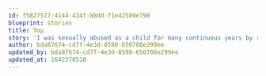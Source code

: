```yaml
---
id: f5827577-4144-434f-88dd-f1e42589e790
blueprint: stories
title: Ταμ
story: 'I was sexually abused as a child for many continuous years by relatives. I put it under the carpet and moved on with my life, only to discover later that the trauma was there and had been affecting everything I had done or attempted to do in my life. Another traumatic experience was when I was attacked in the street by a stranger in broad daylight, close to my neighborhood. He started calling dirty things to me, asking me to go with him, and when I had accelerated my pace he ran after me, grabbed me from the back, grasped my breasts, but fighting with all of my strength I managed to escape him. I cannot forget the fear I felt and how fast I had run to my friends’ place. I had not intended to tell them, I felt dirty, but they insisted. They saw that my face looked like I had seen a ghost. They put me in the car and we drove around hoping to run into this guy. He was nowhere, but I felt safe with them. Later, I was exposed to the red light district of Athens. I would walk by the brothels and I would regularly meet women in prostitution. These were women who would tell me their stories of abuse, how they were under the control of other men, sometimes their own husband or family. Some of them found no other way to pay for their childrens’ operations, their medicine, their kids’ drugs. I was crushed with compassion for them and I decided to fight. I had one or two friends who fought with me through my own trauma and I was driven to also fight for these women and any woman who is robbed of this immensely precious and sacred thing. Their right to their own body. I was shown love and care, so I fight because that IS love and care for my fellow humans.'
author: bda87674-cd7f-4e3d-8598-650708e299ee
updated_by: bda87674-cd7f-4e3d-8598-650708e299ee
updated_at: 1642370518
---
```

